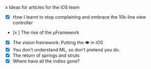 x Ideas for articles for the iOS team

- [x] How I learnt to stop complaining and embrace the 10k-line view controller
- [x ] The rise of the μFramework
- [x] The vision framework: Putting the 👁 in iOS
- [x] You don't understand ML, so don't pretend you do.
- [x] The return of springs and struts
- [x] Where have all the indies gone?
